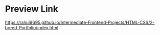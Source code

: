 # Preview Link

https://rahul9695.github.io/Intermediate-Frontend-Projects/HTML-CSS/2-breed-Portfolio/index.html

